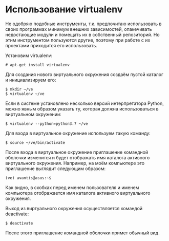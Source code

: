 Использование virtualenv
========================

Не одобряю подобные инструменты, т.к. предпочитаю использовать в своих программах минимум внешних зависимостей, опакечивать недостающие модули и помещать их в собственный репозиторий. Но этим инструментом пользуются другие, поэтому при работе с их проектами приходится его использовать.

Установим virtualenv:

    # apt-get install virtualenv

Для создания нового виртуального окружения создаём пустой каталог и инициализируем его:

    $ mkdir ~/ve
    $ virtualenv ~/ve

Если в системе установлено несколько версий интерпретатора Python, можно явным образом указать ту, которая должна использоваться в виртуальном окружении:

    $ virtualenv --python=python3.7 ~/ve

Для входа в виртуальное окружение используем такую команду:

    $ source ~/ve/bin/activate

После входа в виртуальное окружение приглашение командной оболочки изменится и будет отображать имя каталога активного виртуального окружения. Например, на моём компьютере это приглашение выглядит следующим образом:

    (ve) avantis@asus:~$ 

Как видно, в скобках перед именем пользователя и именем компьютера отображается имя каталога активного виртуального окружения.

Выход из виртуального окружения осуществляется командой deactivate:

    $ deactivate

После этого приглашение командной оболочки примет обычный вид.
